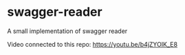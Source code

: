 # swagger-reader
A small implementation of swagger reader

Video connected to this repo:
https://youtu.be/b4jZYOIK_E8
